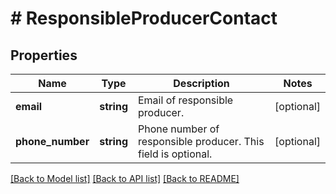 # # ResponsibleProducerContact

## Properties

Name | Type | Description | Notes
------------ | ------------- | ------------- | -------------
**email** | **string** | Email of responsible producer. | [optional]
**phone_number** | **string** | Phone number of responsible producer. This field is optional. | [optional]

[[Back to Model list]](../../README.md#models) [[Back to API list]](../../README.md#endpoints) [[Back to README]](../../README.md)
